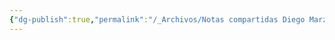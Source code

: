 ```yaml
---
{"dg-publish":true,"permalink":"/_Archivos/Notas compartidas Diego Marza 2024-07-17 12.47.12.excalidraw/","tags":["excalidraw"],"noteIcon":""}
---
```

<style> .container {font-family: sans-serif; text-align: center;} .button-wrapper button {z-index: 1;height: 40px; width: 100px; margin: 10px;padding: 5px;} .excalidraw .App-menu_top .buttonList { display: flex;} .excalidraw-wrapper { height: 800px; margin: 50px; position: relative;} :root[dir="ltr"] .excalidraw .layer-ui__wrapper .zen-mode-transition.App-menu_bottom--transition-left {transform: none;} </style><script src="https://cdn.jsdelivr.net/npm/react@17/umd/react.production.min.js"></script><script src="https://cdn.jsdelivr.net/npm/react-dom@17/umd/react-dom.production.min.js"></script><script type="text/javascript" src="https://cdn.jsdelivr.net/npm/@excalidraw/excalidraw@0/dist/excalidraw.production.min.js"></script><div id="Notas_compartidas_Diego_Marza_2024-07-17_1247.12.excalidraw.md"></div><script>(function(){const InitialData={"type":"excalidraw","version":2,"source":"https://github.com/zsviczian/obsidian-excalidraw-plugin/releases/tag/2.2.7","elements":[{"id":"ec7FwPMSJGNf7PpkewoHP","type":"freedraw","x":2408.66226276631,"y":-2541.5242259393985,"width":194.87385196255536,"height":162.1149411458996,"angle":0,"strokeColor":"#e03131","backgroundColor":"#ffc9c9","fillStyle":"solid","strokeWidth":4,"strokeStyle":"solid","roughness":1,"opacity":100,"groupIds":[],"frameId":null,"index":"aP","roundness":null,"seed":543646847,"version":79,"versionNonce":565767711,"isDeleted":false,"boundElements":null,"updated":1721213331787,"link":null,"locked":false,"points":[[0,0],[-36.11883870638803,-31.919048186768123],[-57.11818443287348,-49.5584941041202],[-77.27758328767459,-71.39778670228998],[-84.83732977762611,-83.99738290594178],[-89.87723565252372,-92.39713242877542],[-96.59692294839533,-103.31677872786031],[-99.9568227575287,-110.03657834612704],[-102.47677569497773,-119.27627474064548],[-103.31672256666252,-124.31612445434575],[-103.31672256666252,-128.51599921576235],[-101.6368288232934,-135.23577075343064],[-98.27692901415958,-141.11559541941415],[-94.07708233334188,-146.15544513311443],[-86.51733584339036,-153.71519162306595],[-78.11753015935892,-158.75504133676577],[-66.35793698858924,-161.27496619361636],[-47.878544199552834,-162.1149411458996],[-33.59899809133458,-161.27496619361636],[-16.79949904566729,-157.07509143219932],[-10.919646299084889,-153.71519162306595],[-7.559746489951522,-151.1952667662158],[-4.1998466808177,-146.99542008539765],[-2.519952937448579,-143.6355202762643],[0,-132.7158458965805],[0.8399468716847878,-121.79619959749562],[0.8399468716847878,-113.39647815526087],[-0.839946871684333,-105.83670358471045],[-0.839946871684333,-104.15675368014354],[-0.839946871684333,-102.47680377557708],[-0.839946871684333,-101.6368288232934],[-0.839946871684333,-100.79685387101017],[0.8399468716847878,-104.15675368014354],[7.559746489951522,-110.87655329841073],[17.639445917352077,-119.27627474064548],[30.239098282201212,-127.67602426347912],[37.798844772152734,-131.0359240726125],[56.278237561189144,-134.39579580114741],[67.19788386027449,-134.39579580114741],[73.91768347854122,-133.55582084886373],[80.63748309680796,-130.19594912032926],[83.99738290594178,-126.8360493111959],[88.19722958675948,-120.1162496929287],[89.8771233301286,-115.07639997922843],[91.55712939589284,-110.87655329841073],[91.55712939589284,-103.31677872786031],[91.55712939589284,-97.4369540618768],[89.03717645844426,-83.99738290594178],[86.51722352099523,-75.59763338310813],[84.83732977762611,-70.55778366940785],[83.15743603425699,-65.51799011690537],[81.47742996849274,-62.158090307771545],[78.11753015935938,-57.958187465756055],[72.23767741277697,-52.91833775205578],[67.19788386027449,-48.71849107123762],[60.4780842420073,-43.6786413575378],[51.23833168629153,-37.798844772152734],[46.19853813378904,-33.598941930137244],[39.478738515521854,-29.39909524931909],[34.43894496301937,-26.879198473067845],[29.399039088121754,-24.35924553561881],[21.839292598170232,-20.999345726485444],[16.79949904566729,-19.319395821918533],[11.759593170769676,-16.79949904566729],[9.239752555716223,-15.959496012785166],[7.559746489951522,-15.119549141100833],[5.039793552502488,-13.439599236533923],[3.3598998091338217,-12.59965236484959],[-0.839946871684333,-9.239752555715768],[-1.6800060657642462,-8.399749522833645],[-3.359899809133367,-5.879852746582401],[-4.1998466808177,-5.039849713700278],[-5.039793552502488,-4.199902842015945],[-5.879852746582401,-3.359899809133367],[-5.879852746582401,-2.519952937449034],[-5.879852746582401,-1.6799499045669108],[-5.879852746582401,-1.6799499045669108]],"pressures":[],"simulatePressure":true,"lastCommittedPoint":[-5.879852746582401,-1.6799499045669108]},{"id":"ACkq1O7ESmg522lHQ8qj2","type":"freedraw","x":2485.0998991823003,"y":-2667.228988217394,"width":104.99661631003119,"height":88.19722958675948,"angle":0,"strokeColor":"#e03131","backgroundColor":"#ffc9c9","fillStyle":"solid","strokeWidth":4,"strokeStyle":"solid","roughness":1,"opacity":100,"groupIds":[],"frameId":null,"index":"aQ","roundness":null,"seed":733525297,"version":19,"versionNonce":1551115537,"isDeleted":false,"boundElements":null,"updated":1721213334967,"link":null,"locked":false,"points":[[0,0],[4.1998466808177,-3.359899809133367],[11.759593170769222,-10.919646299084889],[21.839292598169777,-20.15937077420176],[38.63879164383707,-36.11886678698693],[48.7183787488425,-45.35856318150536],[55.43817836710923,-50.39841289520518],[63.837984051140666,-57.11821251347237],[69.71772447532749,-61.31808727488897],[80.63737077441283,-69.71780871712417],[87.35717039267956,-73.91768347854077],[93.23702313926196,-78.11755823995782],[99.11687588584437,-83.1573798730592],[101.63671650089782,-85.67730472990934],[103.31672256666252,-87.3572546344758],[104.99661631003119,-88.19722958675948],[104.99661631003119,-88.19722958675948]],"pressures":[],"simulatePressure":true,"lastCommittedPoint":[104.99661631003119,-88.19722958675948]},{"id":"9zyeIbAsohIYtu9031VOz","type":"freedraw","x":2353.2239720768057,"y":-2594.151279691136,"width":88.19722958675948,"height":116.75632180319644,"angle":0,"strokeColor":"#e03131","backgroundColor":"#ffc9c9","fillStyle":"solid","strokeWidth":4,"strokeStyle":"solid","roughness":1,"opacity":100,"groupIds":[],"frameId":null,"index":"aR","roundness":null,"seed":1539098783,"version":69,"versionNonce":38535423,"isDeleted":false,"boundElements":null,"updated":1721213337286,"link":null,"locked":false,"points":[[0,0],[-2.5198406150539086,2.519924856850139],[-5.8797404241872755,5.039849713700278],[-8.39969336163631,8.399749522833645],[-14.27954610821871,14.279546108218256],[-20.15939885480111,17.639445917351622],[-25.1991924073036,20.15937077420176],[-32.75893889725512,24.35924553561881],[-36.95878557807282,26.879142311870055],[-43.67858519634001,30.239042121003422],[-47.038485005473376,32.75896697785356],[-51.23833168629153,36.11886678698693],[-57.958131304558265,40.31874154840398],[-61.318031113692086,42.838666405254116],[-67.19788386027403,46.19853813378859],[-69.71783679772307,47.8784880383555],[-71.39773054109219,48.71846299063873],[-73.91768347854122,49.558437942921955],[-74.75763035022555,50.39841289520564],[-75.59757722191034,50.39841289520564],[-74.75763035022555,47.038513086071816],[-74.75763035022555,45.35856318150536],[-74.75763035022555,41.158716500687206],[-74.75763035022555,35.2788918347037],[-73.07773660685643,16.799470965068394],[-72.23767741277697,5.039849713700278],[-71.39773054109219,-1.6799499045669108],[-70.55778366940785,-10.07967134680166],[-69.71783679772307,-14.27954610821871],[-68.87777760364315,-17.639445917352077],[-68.87777760364315,-19.319395821918533],[-68.87777760364315,-20.159370774202216],[-68.87777760364315,-20.999345726485444],[-69.71783679772307,-18.479420869635305],[-70.55778366940785,-16.79947096506885],[-71.39773054109219,-12.5995962036518],[-72.23767741277697,-9.239724475117328],[-74.75763035022555,-2.519924856850139],[-78.95747703104371,11.759621251368117],[-80.63748309680796,19.319395821918533],[-83.99738290594178,27.719117264153283],[-85.67727664931044,32.75896697785356],[-86.51722352099523,36.95884173927061],[-88.19722958675948,41.158716500687206],[-88.19722958675948,42.838666405254116],[-88.19722958675948,45.35856318150536],[-88.19722958675948,46.19853813378859],[-88.19722958675948,47.038513086071816],[-88.19722958675948,47.8784880383555],[-83.15732371186186,51.238387847488866],[-75.59757722191034,55.438262608905916],[-68.03783073195882,59.63813737032251],[-47.878431877158164,71.39775862169108],[-43.67858519634001,73.07770852625754],[-33.598885768939454,76.43758025479246],[-28.559092216436966,78.95753319224104],[-22.679239469854565,81.47742996849229],[-19.319339660721198,83.1573798730592],[-15.959439851587831,84.83732977762565],[-12.59954004245401,88.19722958675948],[-10.079699427400556,89.87717949132593],[-8.39969336163631,91.55712939589284],[-5.8797404241872755,93.23707930045975],[-4.199846680818155,94.07702617214409],[-3.3598998091338217,94.91702920502621],[-2.5198406150539086,95.756976076711],[-2.5198406150539086,95.756976076711]],"pressures":[],"simulatePressure":true,"lastCommittedPoint":[-2.5198406150539086,95.756976076711]},{"id":"aL8QRZmMV2iLWwIGZ73Gx","type":"freedraw","x":-2334.8180541992188,"y":1585.3000869750977,"width":1268.890380859375,"height":1926.1575317382812,"angle":0,"strokeColor":"#1e1e1e","backgroundColor":"transparent","fillStyle":"solid","strokeWidth":2,"strokeStyle":"solid","roughness":1,"opacity":100,"groupIds":[],"frameId":null,"index":"a4","roundness":null,"seed":1712049425,"version":47,"versionNonce":567320127,"isDeleted":true,"boundElements":null,"updated":1721213354597,"link":null,"locked":false,"points":[[0,0],[-54.771728515625,-36.514892578125],[-173.44482421875,-127.8021240234375],[-328.6328125,-292.1185302734375],[-383.40576171875,-383.40576171875],[-419.920654296875,-447.3065185546875],[-474.6923828125,-520.3363037109375],[-502.078857421875,-602.4948120117188],[-538.59375,-803.326416015625],[-547.72216796875,-931.1282348632812],[-538.59375,-1086.3162231445312],[-465.56396484375,-1369.3063354492188],[-383.40576171875,-1515.3656005859375],[-264.7314453125,-1661.4248657226562],[-100.4150390625,-1825.7415771484375],[36.514892578125,-1889.6426391601562],[191.702880859375,-1926.1575317382812],[255.604248046875,-1926.1575317382812],[328.634033203125,-1898.7713623046875],[483.822021484375,-1780.0982666015625],[593.36669921875,-1652.296142578125],[666.396484375,-1506.2368774414062],[721.168212890625,-1150.21728515625],[702.911376953125,-976.7718505859375],[657.26806640625,-739.4253540039062],[629.881591796875,-657.266845703125],[602.4951171875,-602.4948120117188],[584.23828125,-575.108642578125],[575.108642578125,-565.9799194335938],[565.980224609375,-556.8511962890625],[565.980224609375,-547.7224731445312],[565.980224609375,-538.59375],[565.980224609375,-511.20758056640625],[547.723388671875,-456.43524169921875],[538.594970703125,-383.40576171875],[520.3369140625,-292.1185302734375],[520.3369140625,-237.34619140625],[511.20849609375,-173.4454345703125],[502.080078125,-127.8021240234375],[502.080078125,-100.4156494140625],[502.080078125,-73.02978515625],[502.080078125,-54.7723388671875],[502.080078125,-45.643310546875],[502.080078125,-45.643310546875]],"pressures":[],"simulatePressure":true,"lastCommittedPoint":[502.080078125,-45.643310546875]}],"appState":{"theme":"light","viewBackgroundColor":"#ffffff","currentItemStrokeColor":"#e03131","currentItemBackgroundColor":"#ffc9c9","currentItemFillStyle":"solid","currentItemStrokeWidth":4,"currentItemStrokeStyle":"solid","currentItemRoughness":1,"currentItemOpacity":100,"currentItemFontFamily":1,"currentItemFontSize":20,"currentItemTextAlign":"left","currentItemStartArrowhead":null,"currentItemEndArrowhead":"arrow","scrollX":5783.209190922177,"scrollY":3809.081277613446,"zoom":{"value":0.1},"currentItemRoundness":"round","gridSize":null,"gridColor":{"Bold":"#C9C9C9FF","Regular":"#EDEDEDFF"},"currentStrokeOptions":null,"previousGridSize":null,"frameRendering":{"enabled":true,"clip":true,"name":true,"outline":true},"objectsSnapModeEnabled":false},"files":{}};InitialData.scrollToContent=true;App=()=>{const e=React.useRef(null),t=React.useRef(null),[n,i]=React.useState({width:void 0,height:void 0});return React.useEffect(()=>{i({width:t.current.getBoundingClientRect().width,height:t.current.getBoundingClientRect().height});const e=()=>{i({width:t.current.getBoundingClientRect().width,height:t.current.getBoundingClientRect().height})};return window.addEventListener("resize",e),()=>window.removeEventListener("resize",e)},[t]),React.createElement(React.Fragment,null,React.createElement("div",{className:"excalidraw-wrapper",ref:t},React.createElement(ExcalidrawLib.Excalidraw,{ref:e,width:n.width,height:n.height,initialData:InitialData,viewModeEnabled:!0,zenModeEnabled:!0,gridModeEnabled:!1})))},excalidrawWrapper=document.getElementById("Notas_compartidas_Diego_Marza_2024-07-17_1247.12.excalidraw.md");ReactDOM.render(React.createElement(App),excalidrawWrapper);})();</script>